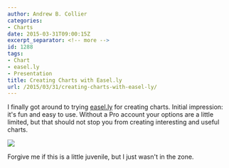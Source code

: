 ```yaml
---
author: Andrew B. Collier
categories:
- Charts
date: 2015-03-31T09:00:15Z
excerpt_separator: <!-- more -->
id: 1288
tags:
- Chart
- easel.ly
- Presentation
title: Creating Charts with Easel.ly
url: /2015/03/31/creating-charts-with-easel-ly/
---
```


<!--more-->

I finally got around to trying [easel.ly](http://www.easel.ly/) for creating charts. Initial impression: it's fun and easy to use. Without a Pro account your options are a little limited, but that should not stop you from creating interesting and useful charts. 

[<img src="{{ site.baseurl }}/static/img/2015/03/animals-chart.jpg">](http://www.easel.ly/viewEasel/1665338)

Forgive me if this is a little juvenile, but I just wasn't in the zone.
